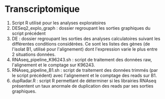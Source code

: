 # Transcriptomique

1. Script R utilisé pour les analyses exploratoires
2. DESeq2_explo_graph : dossier regroupant les sorties graphiques du script précédent
3. DE : dossier regroupant les sorties des analyses calculatoires suivant les différentes conditions considérées. Ce sont les listes des gènes (de l'isolat B1, utilisé pour l'alignement) dont l'expression varie le plus entre 2 situations données.
4. RNAseq_pipeline_K96243.sh : script de traitement des données raw, l'alignement et le comptage sur K96243.
5. RNAseq_pipeline_B1.sh : script de traitement des données trimmés (par le script précédent) avec l'alignement et le comptage des reads sur B1.
6. dupRadar.R : script R permettant de déterminer si les librairies RNAseq présentent un taux anormale de duplication des reads par ses sorties graphiques.
